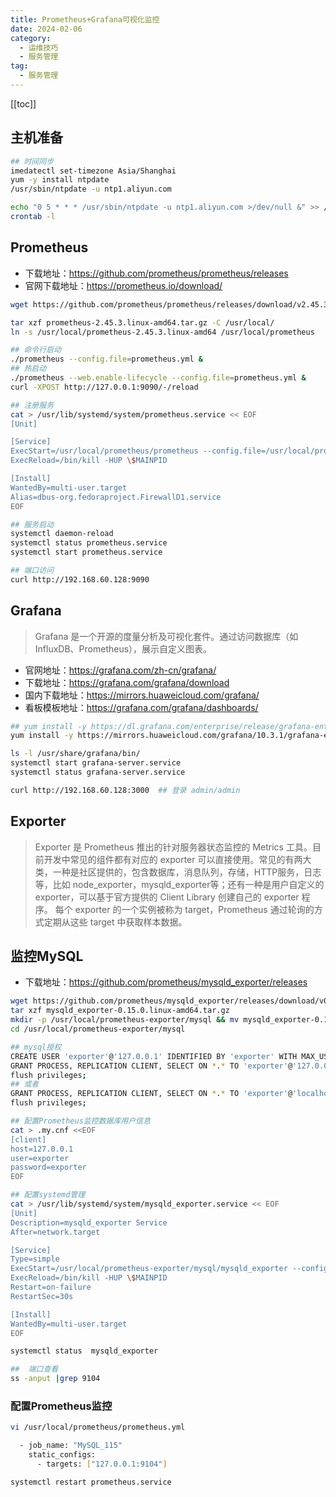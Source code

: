 ```yaml
---
title: Prometheus+Grafana可视化监控
date: 2024-02-06
category: 
  - 运维技巧
  - 服务管理
tag: 
  - 服务管理
---
```


[[toc]]

## 主机准备

```bash
## 时间同步
imedatectl set-timezone Asia/Shanghai
yum -y install ntpdate
/usr/sbin/ntpdate -u ntp1.aliyun.com

echo "0 5 * * * /usr/sbin/ntpdate -u ntp1.aliyun.com >/dev/null &" >> /var/spool/cron/root
crontab -l
```

## Prometheus

- 下载地址：<https://github.com/prometheus/prometheus/releases>
- 官网下载地址：<https://prometheus.io/download/>

```bash
wget https://github.com/prometheus/prometheus/releases/download/v2.45.3/prometheus-2.45.3.linux-amd64.tar.gz

tar xzf prometheus-2.45.3.linux-amd64.tar.gz -C /usr/local/
ln -s /usr/local/prometheus-2.45.3.linux-amd64 /usr/local/prometheus

## 命令行启动
./prometheus --config.file=prometheus.yml &
## 热启动 
./prometheus --web.enable-lifecycle --config.file=prometheus.yml &
curl -XPOST http://127.0.0.1:9090/-/reload

## 注册服务
cat > /usr/lib/systemd/system/prometheus.service << EOF
[Unit]

[Service]
ExecStart=/usr/local/prometheus/prometheus --config.file=/usr/local/prometheus/prometheus.yml
ExecReload=/bin/kill -HUP \$MAINPID

[Install]
WantedBy=multi-user.target
Alias=dbus-org.fedoraproject.FirewallD1.service
EOF

## 服务启动
systemctl daemon-reload
systemctl status prometheus.service
systemctl start prometheus.service

## 端口访问
curl http://192.168.60.128:9090
```

## Grafana

> Grafana 是一个开源的度量分析及可视化套件。通过访问数据库（如InfluxDB、Prometheus），展示自定义图表。

- 官网地址：<https://grafana.com/zh-cn/grafana/>
- 下载地址：<https://grafana.com/grafana/download>
- 国内下载地址：<https://mirrors.huaweicloud.com/grafana/>
- 看板模板地址：<https://grafana.com/grafana/dashboards/>

```bash
## yum install -y https://dl.grafana.com/enterprise/release/grafana-enterprise-10.3.1-1.x86_64.rpm
yum install -y https://mirrors.huaweicloud.com/grafana/10.3.1/grafana-enterprise-10.3.1-1.x86_64.rpm

ls -l /usr/share/grafana/bin/
systemctl start grafana-server.service
systemctl status grafana-server.service

curl http://192.168.60.128:3000  ## 登录 admin/admin

```

## Exporter

> Exporter 是 Prometheus 推出的针对服务器状态监控的 Metrics 工具。目前开发中常见的组件都有对应的 exporter 可以直接使用。常见的有两大类，一种是社区提供的，包含数据库，消息队列，存储，HTTP服务，日志等，比如 node_exporter，mysqld_exporter等；还有一种是用户自定义的 exporter，可以基于官方提供的 Client Library 创建自己的 exporter 程序。
每个 exporter 的一个实例被称为 target，Prometheus 通过轮询的方式定期从这些 target 中获取样本数据。

## 监控MySQL

- 下载地址：<https://github.com/prometheus/mysqld_exporter/releases>

```bash
wget https://github.com/prometheus/mysqld_exporter/releases/download/v0.15.0/mysqld_exporter-0.15.0.linux-amd64.tar.gz
tar xzf mysqld_exporter-0.15.0.linux-amd64.tar.gz
mkdir -p /usr/local/prometheus-exporter/mysql && mv mysqld_exporter-0.15.0.linux-amd64/mysqld_exporter /usr/local/prometheus-exporter/mysql/
cd /usr/local/prometheus-exporter/mysql

## mysql授权
CREATE USER 'exporter'@'127.0.0.1' IDENTIFIED BY 'exporter' WITH MAX_USER_CONNECTIONS 3;
GRANT PROCESS, REPLICATION CLIENT, SELECT ON *.* TO 'exporter'@'127.0.0.1';
flush privileges;
## 或者
GRANT PROCESS, REPLICATION CLIENT, SELECT ON *.* TO 'exporter'@'localhost' IDENTIFIED BY 'expoter12Ssdc3' WITH MAX_USER_CONNECTIONS 3;
flush privileges;

## 配置Prometheus监控数据库用户信息
cat > .my.cnf <<EOF
[client]
host=127.0.0.1
user=exporter
password=exporter
EOF

## 配置systemd管理
cat > /usr/lib/systemd/system/mysqld_exporter.service << EOF
[Unit]
Description=mysqld_exporter Service
After=network.target

[Service]
Type=simple
ExecStart=/usr/local/prometheus-exporter/mysql/mysqld_exporter --config.my-cnf=/usr/local/prometheus-exporter/mysql/.my.cnf
ExecReload=/bin/kill -HUP \$MAINPID
Restart=on-failure
RestartSec=30s

[Install]
WantedBy=multi-user.target
EOF

systemctl status  mysqld_exporter

##  端口查看
ss -anput |grep 9104
```

### 配置Prometheus监控

```bash
vi /usr/local/prometheus/prometheus.yml

  - job_name: "MySQL_115"
    static_configs:
      - targets: ["127.0.0.1:9104"]

systemctl restart prometheus.service
```
